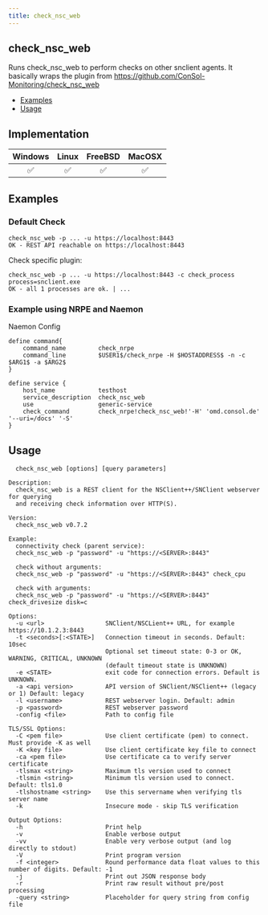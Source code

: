 ```yaml
---
title: check_nsc_web
---
```


## check_nsc_web

Runs check_nsc_web to perform checks on other snclient agents.
It basically wraps the plugin from https://github.com/ConSol-Monitoring/check_nsc_web

- [Examples](#examples)
- [Usage](#usage)

## Implementation

| Windows            | Linux              | FreeBSD            | MacOSX             |
|:------------------:|:------------------:|:------------------:|:------------------:|
| :white_check_mark: | :white_check_mark: | :white_check_mark: | :white_check_mark: |

## Examples

### Default Check

    check_nsc_web -p ... -u https://localhost:8443
    OK - REST API reachable on https://localhost:8443

Check specific plugin:

    check_nsc_web -p ... -u https://localhost:8443 -c check_process process=snclient.exe
    OK - all 1 processes are ok. | ...

### Example using NRPE and Naemon

Naemon Config

    define command{
        command_name         check_nrpe
        command_line         $USER1$/check_nrpe -H $HOSTADDRESS$ -n -c $ARG1$ -a $ARG2$
    }

    define service {
        host_name            testhost
        service_description  check_nsc_web
        use                  generic-service
        check_command        check_nrpe!check_nsc_web!'-H' 'omd.consol.de' '--uri=/docs' '-S'
    }

## Usage

```Usage:
  check_nsc_web [options] [query parameters]

Description:
  check_nsc_web is a REST client for the NSClient++/SNClient webserver for querying
  and receiving check information over HTTP(S).

Version:
  check_nsc_web v0.7.2

Example:
  connectivity check (parent service):
  check_nsc_web -p "password" -u "https://<SERVER>:8443"

  check without arguments:
  check_nsc_web -p "password" -u "https://<SERVER>:8443" check_cpu

  check with arguments:
  check_nsc_web -p "password" -u "https://<SERVER>:8443" check_drivesize disk=c

Options:
  -u <url>                 SNClient/NSCLient++ URL, for example https://10.1.2.3:8443
  -t <seconds>[:<STATE>]   Connection timeout in seconds. Default: 10sec
                           Optional set timeout state: 0-3 or OK, WARNING, CRITICAL, UNKNOWN
                           (default timeout state is UNKNOWN)
  -e <STATE>               exit code for connection errors. Default is UNKNOWN.
  -a <api version>         API version of SNClient/NSClient++ (legacy or 1) Default: legacy
  -l <username>            REST webserver login. Default: admin
  -p <password>            REST webserver password
  -config <file>           Path to config file

TLS/SSL Options:
  -C <pem file>            Use client certificate (pem) to connect. Must provide -K as well
  -K <key file>            Use client certificate key file to connect
  -ca <pem file>           Use certificate ca to verify server certificate
  -tlsmax <string>         Maximum tls version used to connect
  -tlsmin <string>         Minimum tls version used to connect. Default: tls1.0
  -tlshostname <string>    Use this servername when verifying tls server name
  -k                       Insecure mode - skip TLS verification

Output Options:
  -h                       Print help
  -v                       Enable verbose output
  -vv                      Enable very verbose output (and log directly to stdout)
  -V                       Print program version
  -f <integer>             Round performance data float values to this number of digits. Default: -1
  -j                       Print out JSON response body
  -r                       Print raw result without pre/post processing
  -query <string>          Placeholder for query string from config file
```
